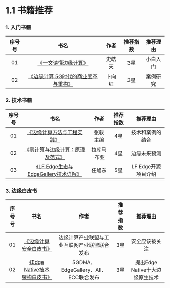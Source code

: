 # 1.1 书籍推荐

### 1. 入门书籍

| 序号号 | 书名 | 作者 | 推荐指数 | 推荐理由 |
| :---: | :---: | :---: | :---: | :---: |
| 01 | [《一文读懂边缘计算》](https://item.jd.com/70797681276.html) | 史皓天 | 3星 | 小白入门 |
| 02 | [《边缘计算 5G时代的商业变革与重构》](https://item.jd.com/12600667.html) | 卜向红 | 3星 | 案例研究 |

### 2. 技术书籍

| 序号号 | 书名 | 作者 | 推荐指数 | 推荐理由 |
| :---: | :---: | :---: | :---: | :---: |
| 01 | [《边缘计算方法与工程实践》](https://item.jd.com/12646088.html) | 张骏 主编 | 4星 | 技术和案例的结合 |
| 02 | [《雾计算与边缘计算：原理及范式》](https://item.jd.com/12617915.html) | 拉库马·布亚 | 4星 | 边缘未来预测 |
| 03 | [《LF Edge生态与EdgeGallery技术详解》](https://item.jd.com/13050804.html) | 任旭东 | 5星 | LF Edge开源项目介绍 |

### 3. 边缘白皮书

| 序号号 | 书名 | 作者 | 推荐指数 | 推荐理由 |
| :---: | :---: | :---: | :---: | :---: |
| 01 | [《边缘计算安全白皮书》](http://eversec.com.cn/wp-content/uploads/2019/11/%E8%BE%B9%E7%BC%98%E8%AE%A1%E7%AE%97%E5%AE%89%E5%85%A8%E7%99%BD%E7%9A%AE%E4%B9%A6.pdf) | 边缘计算产业联盟与工业互联网产业联盟联合发布 | 3星 | 安全应该被关注 |
| 02 | [《Edge Native技术架构白皮书》](https://pmo32e887-pic2.ysjianzhan.cn/upload/Edge-Native-Technical-Architecture-White-Paper.pdf) | 5GDNA、EdgeGallery、AII、ECC联合发布 | 3星 | 提出Edge Native十大边缘原生技术 |



